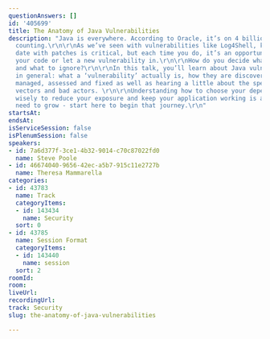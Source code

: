 ```yaml
---
questionAnswers: []
id: '405699'
title: The Anatomy of Java Vulnerabilities
description: "Java is everywhere. According to Oracle, it’s on 4 billion devices and
  counting.\r\n\r\nAs we’ve seen with vulnerabilities like Log4Shell, keeping up to
  date with patches is critical, but each time you do, it’s an opportunity to break
  your code or let a new vulnerability in.\r\n\r\nHow do you decide what to patch
  and what to ignore?\r\n\r\nIn this talk, you’ll learn about Java vulnerabilities
  in general: what a ‘vulnerability’ actually is, how they are discovered, reported,
  managed, assessed and fixed as well as hearing a little about the specifics of attack
  vectors and bad actors. \r\n\r\nUnderstanding how to choose your dependencies more
  wisely to reduce your exposure and keep your application working is a skill we all
  need to grow - start here to begin that journey.\r\n"
startsAt: 
endsAt: 
isServiceSession: false
isPlenumSession: false
speakers:
- id: 7a6d377f-3ce1-4b32-9014-c70c87022fd0
  name: Steve Poole
- id: 46674040-9656-42ec-a5b7-915c11e2727b
  name: Theresa Mammarella
categories:
- id: 43783
  name: Track
  categoryItems:
  - id: 143434
    name: Security
  sort: 0
- id: 43785
  name: Session Format
  categoryItems:
  - id: 143440
    name: session
  sort: 2
roomId: 
room: 
liveUrl: 
recordingUrl: 
track: Security
slug: the-anatomy-of-java-vulnerabilities

---
```


